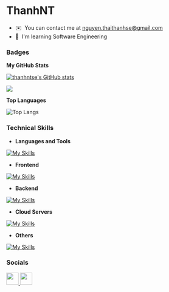 ThanhNT
===============================================================================================================================

* ✉️  You can contact me at [nguyen.thaithanhse@gmail.com](mailto:nguyen.thaithanhse@gmail.com)
* 🧠  I'm learning Software Engineering

### Badges

<b>My GitHub Stats</b>

[![thanhntse's GitHub stats](https://github-readme-stats.vercel.app/api?username=thanhntse)](https://github.com/anuraghazra/github-readme-stats)

<a href="http://www.github.com/thanhntse"><img src="https://github-readme-streak-stats.herokuapp.com/?user=thanhntse&stroke=000000&background=ffffff&ring=3382ed&fire=3382ed&currStreakNum=000000&currStreakLabel=3382ed&sideNums=000000&sideLabels=000000&dates=000000&hide_border=true" /></a>

<b>Top Languages</b>

![Top Langs](https://github-readme-stats.vercel.app/api/top-langs/?username=thanhntse&orgs=Court-Star&langs_count=10)

### Technical Skills

- <b>Languages and Tools</b>

[![My Skills](https://skillicons.dev/icons?i=cpp,cs,java,javascript,typescript,docker,rabbitmq,git,github,postman)](https://skillicons.dev)

- <b>Frontend</b>

[![My Skills](https://skillicons.dev/icons?i=html,css,bootstrap,tailwindcss,mui,react,redux,vue,vite)](https://skillicons.dev)

- <b>Backend</b>

[![My Skills](https://skillicons.dev/icons?i=net,spring,maven)](https://skillicons.dev)

- <b>Cloud Servers</b>

[![My Skills](https://skillicons.dev/icons?i=azure,firebase,githubactions,vercel)](https://skillicons.dev)

- <b>Others</b>

[![My Skills](https://skillicons.dev/icons?i=linux,windows,arduino,figma,idea,vscode,visualstudio)](https://skillicons.dev)


### Socials

<p align="left"> <a href="https://www.facebook.com/nguyenthai.thanh07" target="_blank" rel="noreferrer"> <picture> <source media="(prefers-color-scheme: dark)" srcset="https://raw.githubusercontent.com/danielcranney/readme-generator/main/public/icons/socials/facebook-dark.svg" /> <source media="(prefers-color-scheme: light)" srcset="https://raw.githubusercontent.com/danielcranney/readme-generator/main/public/icons/socials/facebook.svg" /> <img src="https://raw.githubusercontent.com/danielcranney/readme-generator/main/public/icons/socials/facebook.svg" width="32" height="32" /> </picture> </a> <a href="https://www.github.com/thanhntse" target="_blank" rel="noreferrer"> <picture> <source media="(prefers-color-scheme: dark)" srcset="https://raw.githubusercontent.com/danielcranney/readme-generator/main/public/icons/socials/github-dark.svg" /> <source media="(prefers-color-scheme: light)" srcset="https://raw.githubusercontent.com/danielcranney/readme-generator/main/public/icons/socials/github.svg" /> <img src="https://raw.githubusercontent.com/danielcranney/readme-generator/main/public/icons/socials/github.svg" width="32" height="32" /> </picture> </a></p>

